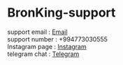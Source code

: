 # BronKing-support
support email : [Email](bronkingnoreply@gmail.com)                  
support number : +994773030555                            
Instagram page : [Instagram](https://instagram.com/bronking.app?igshid=Y2M0YTlkZGNmOQ==)                      
telegram chat : [Telegram](https://t.me/bronkingsupport)
